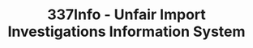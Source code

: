 ---
layout: default
bigquery: https://console.cloud.google.com/bigquery?p=patents-public-data&d=usitc_investigations&page=dataset&project=sheets-management-319211
citation: US International Trade Commission 337Info Unfair Import Investigations Information
  System
contributors: US International Trade Comission
cost: None
description: US International Trade Commission 337Info Unfair Import Investigations
  Information System contains data on investigations done under Section 337. Section
  337 declares the infringement of certain statutory intellectual property rights
  and other forms of unfair competition in import trade to be unlawful practices.
  Most Section 337 investigations involve allegations of patent or registered trademark
  infringement.
documentation: FAQ and tutorial available on the site
last_edit: Mon, 04 Apr 2022 19:10:40 GMT
location: https://pubapps2.usitc.gov/337external/
maintained_by: US International Trade Comission
schema_fields: '[''internalRemand'', ''respondent'', ''dateOfPublicationFrNotice'',
  ''docketNo'', ''patentNumbers'', ''dateCreated'', ''scheduledEndDateEvidHear'',
  ''reportingRequirements'', ''endDateMarkmanHearing'', ''finalIdOnViolationIssue'',
  ''complainant'', ''investigationNo'', ''copyrightNumbers'', ''teoIdIssueDate'',
  ''gcAttorney'', ''teoIdDueDate'', ''teoProceedingInvolved'', ''publication_number'',
  ''investigationTermDate'', ''dateComplaintFiled'', ''teoReliefGranted'', ''markmanHearing'',
  ''finalIdOnViolationDue'', ''invUnfairAct'', ''cafcAppeals'', ''actualStartDateEvidHear'',
  ''ouiiParticipation'', ''title'', ''startDateMarkmanHearing'', ''trademarkNumbers'',
  ''htsNumbers'', ''currentStatus'', ''finalDetNoViolation'', ''issueDateOtherNonFinal'',
  ''finalDetViolation'', ''ouiiAttorney'', ''patentNumber'', ''aljAssigned'', ''investigationType'',
  ''targetDate'', ''id'', ''currentActiveALJ'', ''scheduledStartDateEvidHear'', ''actualEndDateEvidHear'',
  ''lastUpdated'']'
shortname: unfair_import_investigations
tags:
- import
- legal
- trade
timeframe: 2008-2021 (prior to 2008 downloadable as a JSON file)
title: 337Info - Unfair Import Investigations Information System
uuid: 2721f5ec-e599-4890-9265-9706719fc71e
---